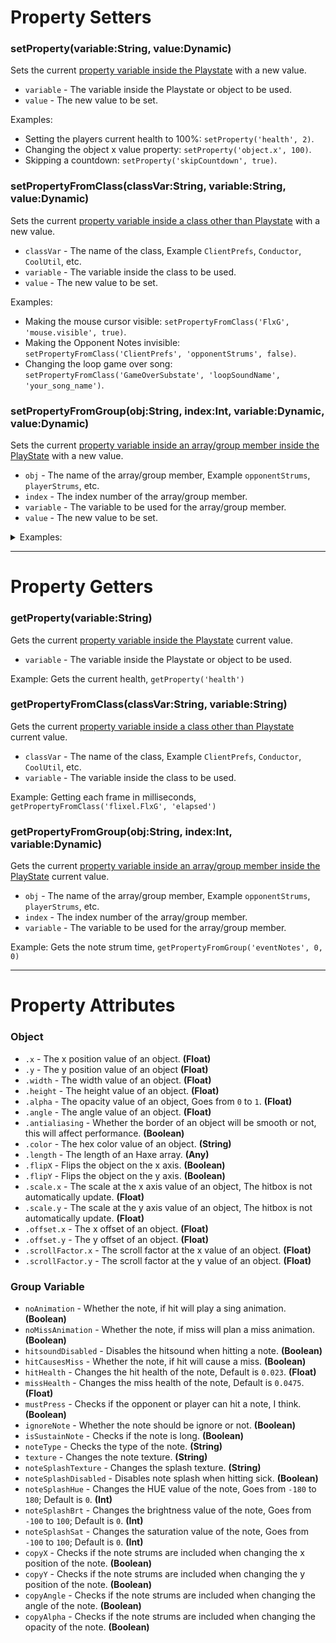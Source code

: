 # Property Setters
### setProperty(variable:String, value:Dynamic)
Sets the current <ins>property variable inside the Playstate</ins> with a new value.

- `variable` - The variable inside the Playstate or object to be used.
- `value` - The new value to be set.

Examples:
- Setting the players current health to 100%: `setProperty('health', 2)`.
- Changing the object x value property: `setProperty('object.x', 100)`.
- Skipping a countdown: `setProperty('skipCountdown', true)`.

### setPropertyFromClass(classVar:String, variable:String, value:Dynamic)
Sets the current <ins>property variable inside a class other than Playstate</ins> with a new value.

- `classVar` - The name of the class, Example `ClientPrefs`, `Conductor`, `CoolUtil`, etc.
- `variable` - The variable inside the class to be used.
- `value` - The new value to be set.

Examples:
- Making the mouse cursor visible: `setPropertyFromClass('FlxG', 'mouse.visible', true)`.
- Making the Opponent Notes invisible: `setPropertyFromClass('ClientPrefs', 'opponentStrums', false)`.
- Changing the loop game over song: `setPropertyFromClass('GameOverSubstate', 'loopSoundName', 'your_song_name')`.

### setPropertyFromGroup(obj:String, index:Int, variable:Dynamic, value:Dynamic)
Sets the current <ins>property variable inside an array/group member inside the PlayState</ins> with a new value.

- `obj` - The name of the array/group member, Example `opponentStrums`, `playerStrums`, etc.
- `index` - The index number of the array/group member.
- `variable` - The variable to be used for the array/group member.
- `value` - The new value to be set.

<details><summary>Examples:</summary>

- Disabaling hit sounds:
```lua
function onCreatePost() -- after post create
     for unspawnNotes = 0, getProperty('unspawnNotes.length')-1 do
          -- every unspawned note in the chart, then subtracts it with 1
          setPropertyFromGroup('unspawnNotes', unspawnNotes, 'hitsoundDisabled', true) -- disables it
     end
end
```
- Changing the hit health:
```lua
function onCreatePost()
     for unspawnNotes = 0, getProperty('unspawnNotes.length')-1 do
          setPropertyFromGroup('unspawnNotes', unspawnNotes, 'hitHealth', 0.23)
     end
end
```

- Changing the strum, note, and splash textures:
```lua
function onCreatePost()
     for unspawnNotes = 0, getProperty('unspawnNotes.length')-1 do
          setPropertyFromGroup('strumLineNotes', unspawnNotes, 'texture', 'your_note_name') -- strum texture
          setPropertyFromGroup('unspawnNotes', unspawnNotes, 'texture', 'your_note_name') -- note texture
     end
end
```

</details>

***

# Property Getters
### getProperty(variable:String)
Gets the current <ins>property variable inside the Playstate</ins> current value.

- `variable` - The variable inside the Playstate or object to be used.

Example: Gets the current health, `getProperty('health')`

### getPropertyFromClass(classVar:String, variable:String)
Gets the current <ins>property variable inside a class other than Playstate</ins> current value.

- `classVar` - The name of the class, Example `ClientPrefs`, `Conductor`, `CoolUtil`, etc.
- `variable` - The variable inside the class to be used.

Example: Getting each frame in milliseconds, `getPropertyFromClass('flixel.FlxG', 'elapsed')`

### getPropertyFromGroup(obj:String, index:Int, variable:Dynamic)
Gets the current <ins>property variable inside an array/group member inside the PlayState</ins> current value.

- `obj` - The name of the array/group member, Example `opponentStrums`, `playerStrums`, etc.
- `index` - The index number of the array/group member.
- `variable` - The variable to be used for the array/group member.

Example: Gets the note strum time, `getPropertyFromGroup('eventNotes', 0, 0)`

***

# Property Attributes
### Object
- `.x` - The x position value of an object. **(Float)**
- `.y` - The y position value of an object **(Float)**
- `.width` - The width value of an object. **(Float)**
- `.height` - The height value of an object. **(Float)**
- `.alpha` - The opacity value of an object, Goes from `0` to `1`. **(Float)**
- `.angle` - The angle value of an object. **(Float)**
- `.antialiasing` - Whether the border of an object will be smooth or not, this will affect performance. **(Boolean)**
- `.color` - The hex color value of an object. **(String)**
- `.length` - The length of an Haxe array. **(Any)**
- `.flipX` - Flips the object on the x axis. **(Boolean)**
- `.flipY` - Flips the object on the y axis. **(Boolean)**
- `.scale.x` - The scale at the x axis value of an object, The hitbox is not automatically update. **(Float)**
- `.scale.y` - The scale at the y axis value of an object, The hitbox is not automatically update. **(Float)**
- `.offset.x` - The x offset of an object. **(Float)**
- `.offset.y` - The y offset of an object. **(Float)**
- `.scrollFactor.x` - The scroll factor at the x value of an object. **(Float)**
- `.scrollFactor.y` - The scroll factor at the y value of an object. **(Float)**

### Group Variable
- `noAnimation` - Whether the note, if hit will play a sing animation. **(Boolean)**
- `noMissAnimation` - Whether the note, if miss will plan a miss animation. **(Boolean)**
- `hitsoundDisabled` - Disables the hitsound when hitting a note. **(Boolean)**
- `hitCausesMiss` - Whether the note, if hit will cause a miss. **(Boolean)**
- `hitHealth` - Changes the hit health of the note, Default is `0.023`. **(Float)**
- `missHealth` - Changes the miss health of the note, Default is `0.0475`. **(Float)**
- `mustPress` - Checks if the opponent or player can hit a note, I think. **(Boolean)**
- `ignoreNote` - Whether the note should be ignore or not. **(Boolean)**
- `isSustainNote` - Checks if the note is long. **(Boolean)**
- `noteType` - Checks the type of the note. **(String)**
- `texture` - Changes the note texture. **(String)**
- `noteSplashTexture` - Changes the splash texture. **(String)**
- `noteSplashDisabled` - Disables note splash when hitting sick. **(Boolean)**
- `noteSplashHue` - Changes the HUE value of the note, Goes from `-180` to `180`; Default is `0`. **(Int)**
- `noteSplashBrt` - Changes the brightness value of the note, Goes from `-100` to `100`; Default is `0`. **(Int)**
- `noteSplashSat` - Changes the saturation value of the note, Goes from `-100` to `100`; Default is `0`. **(Int)**
- `copyX` - Checks if the note strums are included when changing the x position of the note. **(Boolean)**
- `copyY` - Checks if the note strums are included when changing the y position of the note. **(Boolean)**
- `copyAngle` - Checks if the note strums are included when changing the angle of the note. **(Boolean)**
- `copyAlpha` - Checks if the note strums are included when changing the opacity of the note. **(Boolean)**